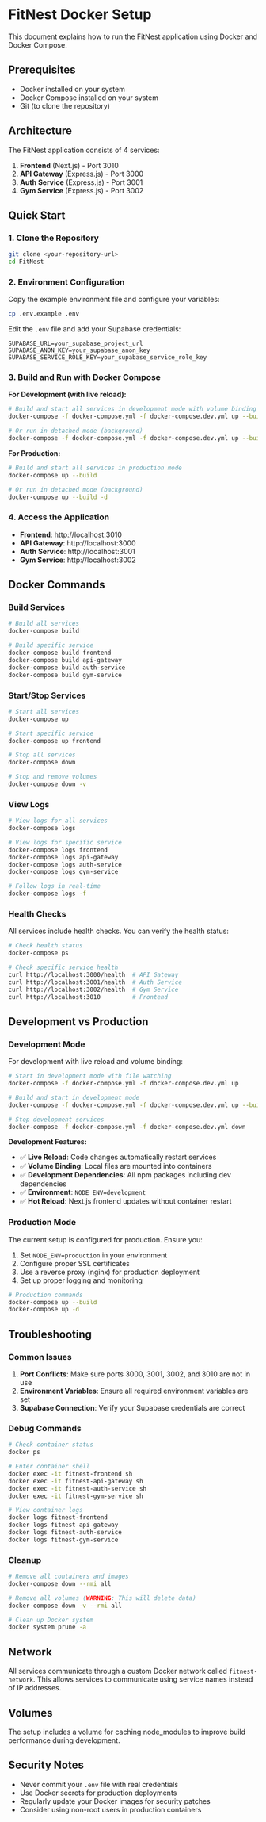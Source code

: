 # FitNest Docker Setup

This document explains how to run the FitNest application using Docker and Docker Compose.

## Prerequisites

- Docker installed on your system
- Docker Compose installed on your system
- Git (to clone the repository)

## Architecture

The FitNest application consists of 4 services:

1. **Frontend** (Next.js) - Port 3010
2. **API Gateway** (Express.js) - Port 3000
3. **Auth Service** (Express.js) - Port 3001
4. **Gym Service** (Express.js) - Port 3002

## Quick Start

### 1. Clone the Repository

```bash
git clone <your-repository-url>
cd FitNest
```

### 2. Environment Configuration

Copy the example environment file and configure your variables:

```bash
cp .env.example .env
```

Edit the `.env` file and add your Supabase credentials:

```env
SUPABASE_URL=your_supabase_project_url
SUPABASE_ANON_KEY=your_supabase_anon_key
SUPABASE_SERVICE_ROLE_KEY=your_supabase_service_role_key
```

### 3. Build and Run with Docker Compose

**For Development (with live reload):**
```bash
# Build and start all services in development mode with volume binding
docker-compose -f docker-compose.yml -f docker-compose.dev.yml up --build

# Or run in detached mode (background)
docker-compose -f docker-compose.yml -f docker-compose.dev.yml up --build -d
```

**For Production:**
```bash
# Build and start all services in production mode
docker-compose up --build

# Or run in detached mode (background)
docker-compose up --build -d
```

### 4. Access the Application

- **Frontend**: http://localhost:3010
- **API Gateway**: http://localhost:3000
- **Auth Service**: http://localhost:3001
- **Gym Service**: http://localhost:3002

## Docker Commands

### Build Services

```bash
# Build all services
docker-compose build

# Build specific service
docker-compose build frontend
docker-compose build api-gateway
docker-compose build auth-service
docker-compose build gym-service
```

### Start/Stop Services

```bash
# Start all services
docker-compose up

# Start specific service
docker-compose up frontend

# Stop all services
docker-compose down

# Stop and remove volumes
docker-compose down -v
```

### View Logs

```bash
# View logs for all services
docker-compose logs

# View logs for specific service
docker-compose logs frontend
docker-compose logs api-gateway
docker-compose logs auth-service
docker-compose logs gym-service

# Follow logs in real-time
docker-compose logs -f
```

### Health Checks

All services include health checks. You can verify the health status:

```bash
# Check health status
docker-compose ps

# Check specific service health
curl http://localhost:3000/health  # API Gateway
curl http://localhost:3001/health  # Auth Service
curl http://localhost:3002/health  # Gym Service
curl http://localhost:3010         # Frontend
```

## Development vs Production

### Development Mode

For development with live reload and volume binding:

```bash
# Start in development mode with file watching
docker-compose -f docker-compose.yml -f docker-compose.dev.yml up

# Build and start in development mode
docker-compose -f docker-compose.yml -f docker-compose.dev.yml up --build

# Stop development services
docker-compose -f docker-compose.yml -f docker-compose.dev.yml down
```

**Development Features:**
- ✅ **Live Reload**: Code changes automatically restart services
- ✅ **Volume Binding**: Local files are mounted into containers
- ✅ **Development Dependencies**: All npm packages including dev dependencies
- ✅ **Environment**: `NODE_ENV=development`
- ✅ **Hot Reload**: Next.js frontend updates without container restart

### Production Mode

The current setup is configured for production. Ensure you:

1. Set `NODE_ENV=production` in your environment
2. Configure proper SSL certificates
3. Use a reverse proxy (nginx) for production deployment
4. Set up proper logging and monitoring

```bash
# Production commands
docker-compose up --build
docker-compose up -d
```

## Troubleshooting

### Common Issues

1. **Port Conflicts**: Make sure ports 3000, 3001, 3002, and 3010 are not in use
2. **Environment Variables**: Ensure all required environment variables are set
3. **Supabase Connection**: Verify your Supabase credentials are correct

### Debug Commands

```bash
# Check container status
docker ps

# Enter container shell
docker exec -it fitnest-frontend sh
docker exec -it fitnest-api-gateway sh
docker exec -it fitnest-auth-service sh
docker exec -it fitnest-gym-service sh

# View container logs
docker logs fitnest-frontend
docker logs fitnest-api-gateway
docker logs fitnest-auth-service
docker logs fitnest-gym-service
```

### Cleanup

```bash
# Remove all containers and images
docker-compose down --rmi all

# Remove all volumes (WARNING: This will delete data)
docker-compose down -v --rmi all

# Clean up Docker system
docker system prune -a
```

## Network

All services communicate through a custom Docker network called `fitnest-network`. This allows services to communicate using service names instead of IP addresses.

## Volumes

The setup includes a volume for caching node_modules to improve build performance during development.

## Security Notes

- Never commit your `.env` file with real credentials
- Use Docker secrets for production deployments
- Regularly update your Docker images for security patches
- Consider using non-root users in production containers

